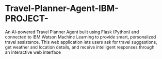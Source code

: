 # Travel-Planner-Agent-IBM-PROJECT-
An AI-powered Travel Planner Agent built using Flask (Python) and connected to IBM Watson Machine Learning to provide smart, personalized travel assistance. This web application lets users ask for travel suggestions, get weather and location details, and receive intelligent responses through an interactive web interface
